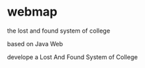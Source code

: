 # webmap
the lost and found system of college

based on Java Web

develope a Lost And Found System of College
